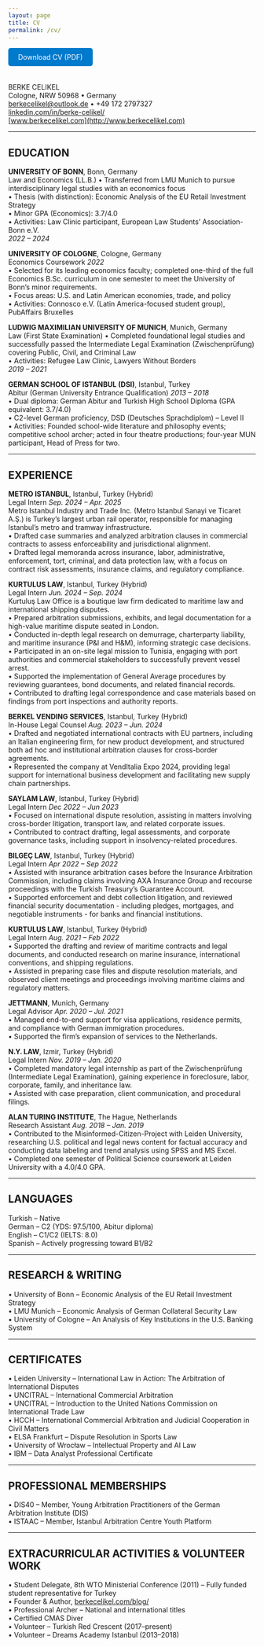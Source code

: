 ```yaml
---
layout: page
title: CV
permalink: /cv/
---
```


<style>
.download-btn {
  display: inline-block;
  padding: 10px 20px;
  margin-bottom: 20px;
  background-color: #007acc;
  color: white;
  text-decoration: none;
  border-radius: 5px;
}
.download-btn:hover {
  background-color: #005f99;
}
</style>

<a class="download-btn" href="/assets/img/Berke_Celikel_CV.pdf" download>Download CV (PDF)</a>

BERKE CELIKEL  
Cologne, NRW 50968 • Germany  
berkecelikel@outlook.de • +49 172 2797327  
[linkedin.com/in/berke-celikel/](https://linkedin.com/in/berke-celikel/)  
[www.berkecelikel.com](http://www.berkecelikel.com)  

---

## EDUCATION

**UNIVERSITY OF BONN**, Bonn, Germany  
Law and Economics (LL.B.) • Transferred from LMU Munich to pursue interdisciplinary legal studies with an economics focus  
• Thesis (with distinction): Economic Analysis of the EU Retail Investment Strategy  
• Minor GPA (Economics): 3.7/4.0  
• Activities: Law Clinic participant, European Law Students’ Association-Bonn e.V.  
*2022 – 2024*

**UNIVERSITY OF COLOGNE**, Cologne, Germany  
Economics Coursework *2022*  
• Selected for its leading economics faculty; completed one-third of the full Economics B.Sc. curriculum in one semester to meet the University of Bonn’s minor requirements.  
• Focus areas: U.S. and Latin American economies, trade, and policy  
• Activities: Connosco e.V. (Latin America-focused student group), PubAffairs Bruxelles  

**LUDWIG MAXIMILIAN UNIVERSITY OF MUNICH**, Munich, Germany  
Law (First State Examination) • Completed foundational legal studies and successfully passed the Intermediate Legal Examination (Zwischenprüfung) covering Public, Civil, and Criminal Law  
• Activities: Refugee Law Clinic, Lawyers Without Borders  
*2019 – 2021*

**GERMAN SCHOOL OF ISTANBUL (DSI)**, Istanbul, Turkey  
Abitur (German University Entrance Qualification) *2013 – 2018*  
• Dual diploma: German Abitur and Turkish High School Diploma (GPA equivalent: 3.7/4.0)  
• C2-level German proficiency, DSD (Deutsches Sprachdiplom) – Level II  
• Activities: Founded school-wide literature and philosophy events; competitive school archer; acted in four theatre productions; four-year MUN participant, Head of Press for two.  

---

## EXPERIENCE

**METRO ISTANBUL**, Istanbul, Turkey (Hybrid)  
Legal Intern *Sep. 2024 – Apr. 2025*  
Metro Istanbul Industry and Trade Inc. (Metro Istanbul Sanayi ve Ticaret A.Ş.) is Turkey’s largest urban rail operator, responsible for managing Istanbul’s metro and tramway infrastructure.  
• Drafted case summaries and analyzed arbitration clauses in commercial contracts to assess enforceability and jurisdictional alignment.  
• Drafted legal memoranda across insurance, labor, administrative, enforcement, tort, criminal, and data protection law, with a focus on contract risk assessments, insurance claims, and regulatory compliance.  

**KURTULUS LAW**, Istanbul, Turkey (Hybrid)  
Legal Intern *Jun. 2024 – Sep. 2024*  
Kurtuluş Law Office is a boutique law firm dedicated to maritime law and international shipping disputes.  
• Prepared arbitration submissions, exhibits, and legal documentation for a high-value maritime dispute seated in London.  
• Conducted in-depth legal research on demurrage, charterparty liability, and maritime insurance (P&I and H&M), informing strategic case decisions.  
• Participated in an on-site legal mission to Tunisia, engaging with port authorities and commercial stakeholders to successfully prevent vessel arrest.  
• Supported the implementation of General Average procedures by reviewing guarantees, bond documents, and related financial records.  
• Contributed to drafting legal correspondence and case materials based on findings from port inspections and authority reports.  

**BERKEL VENDING SERVICES**, Istanbul, Turkey (Hybrid)  
In-House Legal Counsel *Aug. 2023 – Jun. 2024*  
• Drafted and negotiated international contracts with EU partners, including an Italian engineering firm, for new product development, and structured both ad hoc and institutional arbitration clauses for cross-border agreements.  
• Represented the company at VendItalia Expo 2024, providing legal support for international business development and facilitating new supply chain partnerships.  

**SAYLAM LAW**, Istanbul, Turkey (Hybrid)  
Legal Intern *Dec 2022 – Jun 2023*  
• Focused on international dispute resolution, assisting in matters involving cross-border litigation, transport law, and related corporate issues.  
• Contributed to contract drafting, legal assessments, and corporate governance tasks, including support in insolvency-related procedures.  

**BILGEÇ LAW**, Istanbul, Turkey (Hybrid)  
Legal Intern *Apr 2022 – Sep 2022*  
• Assisted with insurance arbitration cases before the Insurance Arbitration Commission, including claims involving AXA Insurance Group and recourse proceedings with the Turkish Treasury’s Guarantee Account.  
• Supported enforcement and debt collection litigation, and reviewed financial security documentation - including pledges, mortgages, and negotiable instruments - for banks and financial institutions.  

**KURTULUS LAW**, Istanbul, Turkey (Hybrid)  
Legal Intern *Aug. 2021 – Feb 2022*  
• Supported the drafting and review of maritime contracts and legal documents, and conducted research on marine insurance, international conventions, and shipping regulations.  
• Assisted in preparing case files and dispute resolution materials, and observed client meetings and proceedings involving maritime claims and regulatory matters.  

**JETTMANN**, Munich, Germany  
Legal Advisor *Apr. 2020 – Jul. 2021*  
• Managed end-to-end support for visa applications, residence permits, and compliance with German immigration procedures.  
• Supported the firm’s expansion of services to the Netherlands.  

**N.Y. LAW**, Izmir, Turkey (Hybrid)  
Legal Intern *Nov. 2019 – Jan. 2020*  
• Completed mandatory legal internship as part of the Zwischenprüfung (Intermediate Legal Examination), gaining experience in foreclosure, labor, corporate, family, and inheritance law.  
• Assisted with case preparation, client communication, and procedural filings.  

**ALAN TURING INSTITUTE**, The Hague, Netherlands  
Research Assistant *Aug. 2018 – Jan. 2019*  
• Contributed to the Misinformed-Citizen-Project with Leiden University, researching U.S. political and legal news content for factual accuracy and conducting data labeling and trend analysis using SPSS and MS Excel.  
• Completed one semester of Political Science coursework at Leiden University with a 4.0/4.0 GPA.  

---

## LANGUAGES

Turkish – Native  
German – C2 (YDS: 97.5/100, Abitur diploma)  
English – C1/C2 (IELTS: 8.0)  
Spanish – Actively progressing toward B1/B2  

---

## RESEARCH & WRITING

• University of Bonn – Economic Analysis of the EU Retail Investment Strategy  
• LMU Munich – Economic Analysis of German Collateral Security Law  
• University of Cologne – An Analysis of Key Institutions in the U.S. Banking System  

---

## CERTIFICATES

• Leiden University – International Law in Action: The Arbitration of International Disputes  
• UNCITRAL – International Commercial Arbitration  
• UNCITRAL – Introduction to the United Nations Commission on International Trade Law  
• HCCH – International Commercial Arbitration and Judicial Cooperation in Civil Matters  
• ELSA Frankfurt – Dispute Resolution in Sports Law  
• University of Wrocław – Intellectual Property and AI Law  
• IBM – Data Analyst Professional Certificate  

---

## PROFESSIONAL MEMBERSHIPS

• DIS40 – Member, Young Arbitration Practitioners of the German Arbitration Institute (DIS)  
• ISTAAC – Member, Istanbul Arbitration Centre Youth Platform  

---

## EXTRACURRICULAR ACTIVITIES & VOLUNTEER WORK

• Student Delegate, 8th WTO Ministerial Conference (2011) – Fully funded student representative for Turkey  
• Founder & Author, [berkecelikel.com/blog/](http://berkecelikel.com/blog/)  
• Professional Archer – National and international titles  
• Certified CMAS Diver  
• Volunteer – Turkish Red Crescent (2017–present)  
• Volunteer – Dreams Academy Istanbul (2013–2018)  

